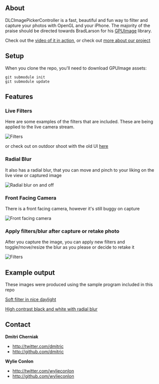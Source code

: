 
About
-----

DLCImagePickerController is a fast, beautiful and fun way to filter and capture your photos with OpenGL and your iPhone.
The majority of the praise should be directed towards BradLarson for his [GPUImage](https://github.com/BradLarson/GPUImage) library.

Check out the [video of it in action](http://www.youtube.com/watch?v=2BFljDoJpB8), or check out [more about our project](http://backspac.es/r/EtZtSJyJRB)

Setup
------

When you clone the repo, you'll need to download GPUImage assets:

```
git submodule init
git submodule update
```

Features
---------

### Live Filters
Here are some examples of the filters that are included. These are being applied to the live camera stream.

![Filters](http://i.imgur.com/rJx1l.png)

or check out on outdoor shoot with the old UI [here](http://i.imgur.com/bHNAN.png)

### Radial Blur

It also has a radial blur, that you can move and pinch to your liking on the live view or captured image

![Radial blur on and off](http://i.imgur.com/RhCcV.png)

### Front Facing Camera

There is a front facing camera, however it's still buggy on capture

![Front facing camera](http://i.imgur.com/CqOra.png)

### Apply filters/blur after capture or retake photo

After you capture the image, you can apply new filters and toggle/move/resize the blur as you please or decide to retake it

![Filters](http://i.imgur.com/TtMMm.png)

Example output
---------------

These images were produced using the sample program included in this repo

[Soft filter in nice daylight](http://i.imgur.com/0OncO.jpg)

[High contrast black and white with radial blur](http://i.imgur.com/6B4iz.jpg)

Contact
--------
**Dmitri Cherniak**

+ http://twitter.com/dmitric
+ http://github.com/dmitric

**Wylie Conlon**

+ http://twitter.com/wylieconlon
+ http://github.com/wylieconlon


